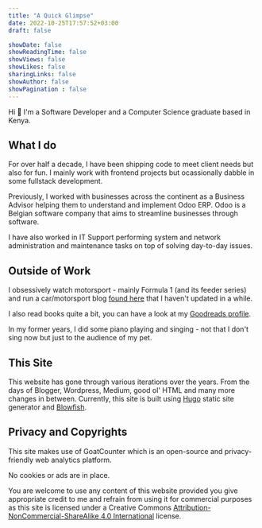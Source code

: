 ```yaml
---
title: "A Quick Glimpse"
date: 2022-10-25T17:57:52+03:00
draft: false

showDate: false
showReadingTime: false
showViews: false
showLikes: false
sharingLinks: false
showAuthor: false
showPagination : false
---
```


Hi 👋 I'm a Software Developer and a Computer Science graduate based in Kenya.

## What I do

For over half a decade, I have been shipping code to meet client needs but also for fun. I mainly work with frontend projects but ocassionally dabble in some fullstack development.

Previously, I worked with businesses across the continent as a Business Advisor helping them to understand and implement Odoo ERP. Odoo is a Belgian software company that aims to streamline businesses through software.

I have also worked in IT Support performing system and network administration and maintenance tasks on top of solving day-to-day issues.

## Outside of Work

I obsessively watch motorsport - mainly Formula 1 (and its feeder series) and run a car/motorsport blog [found here][drivetalks] that I haven't updated in a while.

I also read books quite a bit, you can have a look at my [Goodreads profile](https://www.goodreads.com/insidemordecai/).

In my former years, I did some piano playing and singing - not that I don't sing now but just to the audience of my pet.

## This Site 

This website has gone through various iterations over the years. From the days of Blogger, Wordpress, Medium, good ol' HTML and many more changes in between. Currently, this site is built using [Hugo][hugo] static site generator and [Blowfish][blowfish]. 


## Privacy and Copyrights

This site makes use of GoatCounter which is an open-source and privacy-friendly web analytics platform. 

No cookies or ads are in place.

You are welcome to use any content of this website provided you give appropriate credit to me and refrain from using it for commercial purposes as this site is licensed under a Creative Commons [Attribution-NonCommercial-ShareAlike 4.0 International](https://creativecommons.org/licenses/by-nc-sa/4.0/) license. 

<!-- organise alphabetically -->
[blowfish]: https://blowfish.page/ "A powerful, lightweight theme for Hugo built with Tailwind CSS."
[drivetalks]: https://auto.insidemordecai.com "A car/motorsport blog "
[hugo]: https://gohugo.io/ "The world’s fastest framework for building websites"
